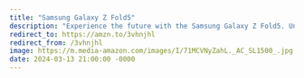 ```yaml
---
title: "Samsung Galaxy Z Fold5"
description: "Experience the future with the Samsung Galaxy Z Fold5. Unleash boundless possibilities with its expansive 1TB storage, stunning Phantom Black design, and a seamless, unfolding display. Elevate your tech journey with confidence, backed by a 3-year manufacturer extended warranty. Embrace innovation and redefine your smartphone experience with the Galaxy Z Fold5. #affiliate #ad"
redirect_to: https://amzn.to/3vhnjhl
redirect_from: /3vhnjhl
image: https://m.media-amazon.com/images/I/71MCVNyZahL._AC_SL1500_.jpg
date: 2024-03-13 21:00:00 -0000
---
```

